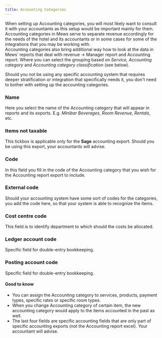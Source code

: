 ```yaml
---
title: Accounting Categories
---
```


When setting up Accounting categories, you will most likely want to consult it with your accountants as this setup would be important mainly for them. Accounting categories in Mews serve to separate revenue accordingly for the needs of the hotel and its accountants or in some cases for some of the integrations that you may be working with.<br/>
Accounting categories also bring additional way how to look at the data in Mews' reports that deal with revenue -> Manager report and Accounting report. Where you can select the grouping based on *Service, Accounting category* and *Accounting category classification* (see below).</p>
Should you not be using any specific accounting system that requires deeper stratification or integration that specifically needs it, you don't need to bother with setting up the accounting categories.

### Name
Here you select the name of the Accounting category that will appear in reports and its exports. E.g. *Minibar Beverages*, *Room Revenue*, *Rentals*, etc.

### Items not taxable
This tickbox is applicable only for the **Sage** accounting export. Should you be using this export, your accountants will advise.

### Code
In this field you fill in the code of the Accounting category that you wish for the Accounting report export to include.

### External code
Should your accounting system have some sort of codes for the categories, you add the code here, so that your system is able to recognize the items.

### Cost centre code
This field is to identify department to which should the costs be allocated.

### Ledger account code
Specific field for double-entry bookkeeping.

### Posting account code
Specific field for double-entry bookkeeping.

#### Good to know
- You can assign the Accounting category to services, products, payment types, specific rates or specific room types.
- When you change Accounting category of certain item, the new accounting category would apply to the items accounted in the past as well.
- The last four fields are specific accounting fields that are only part of specific accounting exports (not the Accounting report excel). Your accountant will advise.
